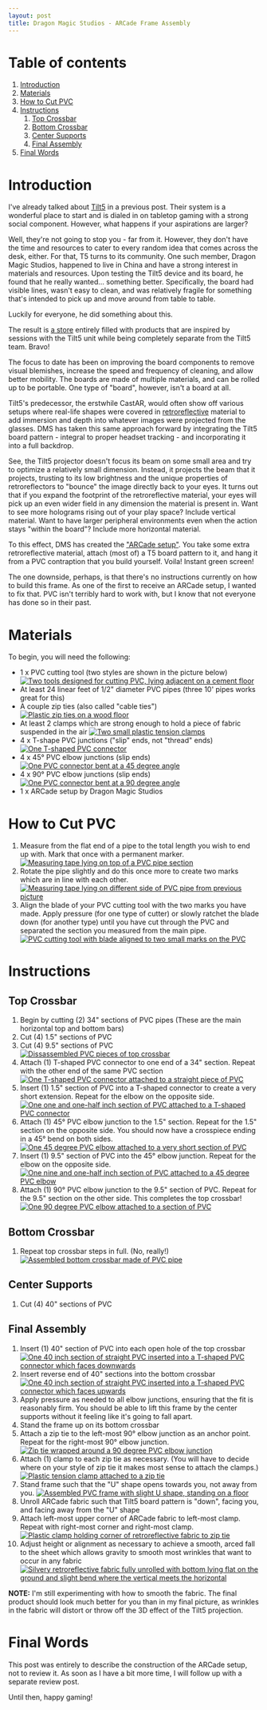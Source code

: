 ```yaml
---
layout: post
title: Dragon Magic Studios - ARCade Frame Assembly
---
```


# Table of contents
1. [Introduction](#introduction)
2. [Materials](#materials)
3. [How to Cut PVC](#how-to-cut-pvc)
4. [Instructions](#instructions)
    1. [Top Crossbar](#top-crossbar)
    2. [Bottom Crossbar](#bottom-crossbar)
    3. [Center Supports](#center-supports)
    4. [Final Assembly](#final-assembly)
5. [Final Words](#final-words)

<a name="introduction"></a>
# Introduction

I've already talked about [Tilt5](https://www.tiltfive.com/) in a previous post. Their system is a wonderful place to start and is dialed in on tabletop gaming with a strong social component. However, what happens if your aspirations are larger?

Well, they're not going to stop you - far from it. However, they don't have the time and resources to cater to every random idea that comes across the desk, either. For that, T5 turns to its community. One such member, Dragon Magic Studios, happened to live in China and have a strong interest in materials and resources. Upon testing the Tilt5 device and its board, he found that he really wanted... something better. Specifically, the board had visible lines, wasn't easy to clean, and was relatively fragile for something that's intended to pick up and move around from table to table.
<!--more-->
Luckily for everyone, he did something about this.

The result is [a store](https://www.dragonmagicstudio.com/index.php/store) entirely filled with products that are inspired by sessions with the Tilt5 unit while being completely separate from the Tilt5 team. Bravo!

The focus to date has been on improving the board components to remove visual blemishes, increase the speed and frequency of cleaning, and allow better mobility. The boards are made of multiple materials, and can be rolled up to be portable. One type of "board", however, isn't a board at all.

Tilt5's predecessor, the erstwhile CastAR, would often show off various setups where real-life shapes were covered in [retroreflective](https://en.wikipedia.org/wiki/Retroreflector) material to add immersion and depth into whatever images were projected from the glasses. DMS has taken this same approach forward by integrating the Tilt5 board pattern - integral to proper headset tracking - and incorporating it into a full backdrop.

See, the Tilt5 projector doesn't focus its beam on some small area and try to optimize a relatively small dimension. Instead, it projects the beam that it projects, trusting to its low brightness and the unique properties of retroreflectors to "bounce" the image directly back to your eyes. It turns out that if you expand the footprint of the retroreflective material, your eyes will pick up an even wider field in any dimension the material is present in. Want to see more holograms rising out of your play space? Include vertical material. Want to have larger peripheral environments even when the action stays "within the board"? Include more horizontal material.

To this effect, DMS has created the ["ARCade setup"](https://www.dragonmagicstudio.com/index.php/store/product/arcade-setup-sheet-le-version). You take some extra retroreflective material, attach (most of) a T5 board pattern to it, and hang it from a PVC contraption that you build yourself. Voila! Instant green screen!

The one downside, perhaps, is that there's no instructions currently on how to build this frame. As one of the first to receive an ARCade setup, I wanted to fix that. PVC isn't terribly hard to work with, but I know that not everyone has done so in their past.

<a name="materials"></a>
# Materials

To begin, you will need the following:
- 1 x PVC cutting tool (two styles are shown in the picture below)
[![Two tools designed for cutting PVC, lying adjacent on a cement floor](/public/img/2022-12-14/cut-pvc-cutter-tools.png#thumbnail "Two examples of PVC cutting tools")](/public/img/2022-12-14/cut-pvc-cutter-tools.png)
- At least 24 linear feet of 1/2" diameter PVC pipes (three 10' pipes works great for this)
- A couple zip ties (also called "cable ties")
[![Plastic zip ties on a wood floor](/public/img/2022-12-14/material-zip-ties.png#thumbnail "Plastic zip ties on a wood floor")](/public/img/2022-12-14/materal-zip-ties.png)
- At least 2 clamps which are strong enough to hold a piece of fabric suspended in the air
[![Two small plastic tension clamps](/public/img/2022-12-14/material-clamps.png#thumbnail "Two small plastic tension clamps")](/public/img/2022-12-14/material-clamps.png)
- 4 x T-shape PVC junctions ("slip" ends, not "thread" ends)
[![One T-shaped PVC connector](/public/img/2022-12-14/material-t-connector.png#thumbnail "One T-shaped PVC connector")](/public/img/2022-12-14/material-t-connector.png)
- 4 x 45° PVC elbow junctions (slip ends)
[![One PVC connector bent at a 45 degree angle](/public/img/2022-12-14/material-45-degree.png#thumbnail "One PVC connector bent at a 45 degree angle")](/public/img/2022-12-14/material-45-degree.png)
- 4 x 90° PVC elbow junctions (slip ends)
[![One PVC connector bent at a 90 degree angle](/public/img/2022-12-14/material-90-degree.png#thumbnail "One PVC connector bent at a 90 degree angle")](/public/img/2022-12-14/material-90-degree.png)
- 1 x ARCade setup by Dragon Magic Studios

<a name="how-to-cut-pvc"></a>
# How to Cut PVC
1. Measure from the flat end of a pipe to the total length you wish to end up with. Mark that once with a permanent marker.
[![Measuring tape lying on top of a PVC pipe section](/public/img/2022-12-14/cut-pvc-first-mark.png#thumbnail "Measuring tape lying on top of a PVC pipe section")](/public/img/2022-12-14/cut-pvc-first-mark.png)
2. Rotate the pipe slightly and do this once more to create two marks which are in line with each other.
[![Measuring tape lying on different side of PVC pipe from previous picture](/public/img/2022-12-14/cut-pvc-second-mark.png#thumbnail "Measuring tape lying on different side of PVC pipe from previous picture")](/public/img/2022-12-14/cut-pvc-second-mark.png)
3. Align the blade of your PVC cutting tool with the two marks you have made. Apply pressure (for one type of cutter) or slowly ratchet the blade down (for another type) until you have cut through the PVC and separated the section you measured from the main pipe.
[![PVC cutting tool with blade aligned to two small marks on the PVC](/public/img/2022-12-14/cut-pvc-use-cutters.png#thumbnail "PVC cutting tool with blade aligned to two small marks on the PVC")](/public/img/2022-12-14/cut-pvc-use-cutters.png)

<a name="instructions"></a>
# Instructions

<a name="top-crossbar"></a>
## Top Crossbar

1. Begin by cutting (2) 34" sections of PVC pipes (These are the main horizontal top and bottom bars)
2. Cut (4) 1.5" sections of PVC
3. Cut (4) 9.5" sections of PVC
[![Dissassembled PVC pieces of top crossbar](/public/img/2022-12-14/top-crossbar-all-pieces.png#thumbnail "Dissassembled PVC pieces of top crossbar")](/public/img/2022-12-14/top-crossbar-all-pieces.png)
4. Attach (1) T-shaped PVC connector to one end of a 34" section. Repeat with the other end of the same PVC section
[![One T-shaped PVC connector attached to a straight piece of PVC](/public/img/2022-12-14/top-crossbar-t-connector.png#thumbnail "One T-shaped PVC connector attached to a straight piece of PVC")](/public/img/2022-12-14/top-crossbar-t-connector.png)
5. Insert (1) 1.5" section of PVC into a T-shaped connector to create a very short extension. Repeat for the elbow on the opposite side.
[![One one and one-half inch section of PVC attached to a T-shaped PVC connector](/public/img/2022-12-14/top-crossbar-short-section.png#thumbnail "One one and one-half inch section of PVC attached to a T-shaped PVC connector")](/public/img/2022-12-14/top-crossbar-short-section.png)
6. Attach (1) 45° PVC elbow junction to the 1.5" section. Repeat for the 1.5" section on the opposite side. You should now have a crosspiece ending in a 45° bend on both sides.
[![One 45 degree PVC elbow attached to a very short section of PVC](/public/img/2022-12-14/top-crossbar-45-degree.png#thumbnail "One 45 degree PVC elbow attached to a very short section of PVC")](/public/img/2022-12-14/top-crossbar-45-degree.png)
7. Insert (1) 9.5" section of PVC into the 45° elbow junction. Repeat for the elbow on the opposite side.
[![One nine and one-half inch section of PVC attached to a 45 degree PVC elbow](/public/img/2022-12-14/top-crossbar-9-inch-straight.png#thumbnail "One nine and one-half inch section of PVC attached to a 45 degree PVC elbow")](/public/img/2022-12-14/top-crossbar-9-inch-straight.png)
8. Attach (1) 90° PVC elbow junction to the 9.5" section of PVC. Repeat for the 9.5" section on the other side. This completes the top crossbar!
[![One 90 degree PVC elbow attached to a section of PVC](/public/img/2022-12-14/top-crossbar-90-degree.png#thumbnail "One 90 degree PVC elbow attached to a section of PVC")](/public/img/2022-12-14/top-crossbar-90-degree.png)

<a name="bottom-crossbar"></a>
## Bottom Crossbar
1. Repeat top crossbar steps in full. (No, really!)
[![Assembled bottom crossbar made of PVC pipe](/public/img/2022-12-14/bottom-crossbar-really.png#thumbnail "Assembled bottom crossbar made of PVC pipe")](/public/img/2022-12-14/bottom-crossbar-really.png)

<a name="center-supports"></a>
## Center Supports
1. Cut (4) 40" sections of PVC

<a name="final-assembly"></a>
## Final Assembly
1. Insert (1) 40" section of PVC into each open hole of the top crossbar
[![One 40 inch section of straight PVC inserted into a T-shaped PVC connector which faces downwards](/public/img/2022-12-14/final-assembly-top-crossbar.png#thumbnail "One 40 inch section of straight PVC inserted into a T-shaped PVC connector which faces downwards")](/public/img/2022-12-14/final-assembly-top-crossbar.png)
1. Insert reverse end of 40" sections into the bottom crossbar
[![One 40 inch section of straight PVC inserted into a T-shaped PVC connector which faces upwards](/public/img/2022-12-14/final-assembly-bottom-crossbar.png#thumbnail "One 40 inch section of straight PVC inserted into a T-shaped PVC connector which faces upwards")](/public/img/2022-12-14/final-assembly-bottom-crossbar.png)
1. Apply pressure as needed to all elbow junctions, ensuring that the fit is reasonably firm. You should be able to lift this frame by the center supports without it feeling like it's going to fall apart.
1. Stand the frame up on its bottom crossbar
1. Attach a zip tie to the left-most 90° elbow junction as an anchor point. Repeat for the right-most 90° elbow junction.
[![Zip tie wrapped around a 90 degree PVC elbow junction](/public/img/2022-12-14/final-assembly-zip-tie-corner.png#thumbnail "Zip tie wrapped around a 90 degree PVC elbow junction")](/public/img/2022-12-14/final-assembly-zip-tie-corner.png)
1. Attach (1) clamp to each zip tie as necessary. (You will have to decide where on your style of zip tie it makes most sense to attach the clamps.)
[![Plastic tension clamp attached to a zip tie](/public/img/2022-12-14/final-assembly-clamp-zip-tie.png#thumbnail "Plastic tension clamp attached to a zip tie")](/public/img/2022-12-14/final-assembly-clamp-zip-tie.png)
1. Stand frame such that the "U" shape opens towards you, not away from you.
[![Assembled PVC frame with slight U shape, standing on a floor](/public/img/2022-12-14/final-assembly-frame-facing.png#thumbnail "Assembled PVC frame with slight U shape, standing on a floor")](/public/img/2022-12-14/final-assembly-frame-facing.png)
1. Unroll ARCade fabric such that Tilt5 board pattern is "down", facing you, and facing away from the "U" shape
1. Attach left-most upper corner of ARCade fabric to left-most clamp. Repeat with right-most corner and right-most clamp.
[![Plastic clamp holding corner of retroreflective fabric to zip tie](/public/img/2022-12-14/final-assembly-clamp-corner-fabric.png#thumbnail "Plastic clamp holding corner of retroreflective fabric to zip tie")](/public/img/2022-12-14/final-assembly-clamp-corner-fabric.png)
1. Adjust height or alignment as necessary to achieve a smooth, arced fall to the sheet which allows gravity to smooth most wrinkles that want to occur in any fabric
[![Silvery retroreflective fabric fully unrolled with bottom lying flat on the ground and slight bend where the vertical meets the horizontal](/public/img/2022-12-14/final-assembly-complete.png#thumbnail "Silvery retroreflective fabric fully unrolled with bottom lying flat on the ground and slight bend where the vertical meets the horizontal")](/public/img/2022-12-14/final-assembly-complete.png)

<strong>NOTE:</strong> I'm still experimenting with how to smooth the fabric. The final product should look much better for you than in my final picture, as wrinkles in the fabric will distort or throw off the 3D effect of the Tilt5 projection.

<a name="final-words"></a>
# Final Words

This post was entirely to describe the construction of the ARCade setup, not to review it. As soon as I have a bit more time, I will follow up with a separate review post.

Until then, happy gaming!
